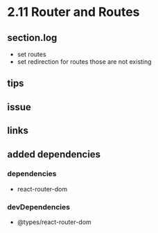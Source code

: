 # 2.11 Router and Routes

## section.log

- set routes
- set redirection for routes those are not existing

## tips

## issue

## links

## added dependencies

### dependencies

- react-router-dom

### devDependencies

- @types/react-router-dom
